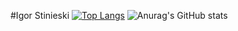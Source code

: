 #Igor Stinieski
[![Top Langs](https://github-readme-stats.vercel.app/api/top-langs/?username=igorfavin&layout=compact&show_icons=true&theme=radical)](https://github.com/anuraghazra/github-readme-stats)
![Anurag's GitHub stats](https://github-readme-stats.vercel.app/api?username=igorfavin&show_icons=true&theme=radical)
